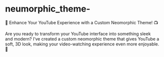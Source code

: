 # neumorphic_theme-


🌟 Enhance Your YouTube Experience with a Custom Neomorphic Theme! 📺

Are you ready to transform your YouTube interface into something sleek and modern? I’ve created a custom neomorphic theme that gives YouTube a soft, 3D look, making your video-watching experience even more enjoyable. 🎉
